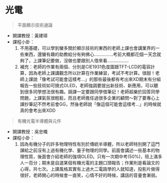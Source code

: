 # 光電

> 平面顯示技術通論

* 開課教授：黃建璋
* 課程小卦：
  1. 不用基礎，可以學到蠻多關於顯示技術的東西的老師上課也會講業界的一些東西，還蠻有趣的助教給分有夠佛心...............考前大概都花個一天念就夠了，上課筆記要做，沒做也要跟別人借來看.................
  2. 補充：老師的作業有兩個、分別是CIE1931色度圖跟TFT-LCD的電容計算，因為老師上課講觀念所以計算在作業練習，考試不考計算。很甜！老師上課說「像考試可能會這樣考...」的那些最後都有考出來XD期末有分組報告一些技術如可撓式OLED，老師強調要提出新技術、新應用，可以聽到很多同學想法很有趣。蹺課一定要跟同學借筆記！老師超樂於回答同學問題，上課氣氛很輕鬆，而且老師擔任過很多企業的顧問～對了要專心上課抄筆記不然考前會GG，然後老師說「像這個可能會這樣考...」的時候就真的會考出來XDD

> 有機光電半導體與元件

* 開課教授：吳忠幟
* 課程小卦：
  1. 因為有機分子的許多物理特性有別於傳統半導體，所以老師特別開了這門課給之前沒有上過有機化學、量子物理的同學。前面會講述一些基本的物理性質，後面會介紹老師的強項OLED。只有一次期中考(50%)，班上滿多人一百分；期末是自選某個有機光電的主題口頭報告；作業則是看論文的心得，共七次。上課風格其實有上過大二電路學的人就知道，投影片做得很好，老師開心的時候會一直笑，心情不好的時候，講話的音量會漸弱。
  
